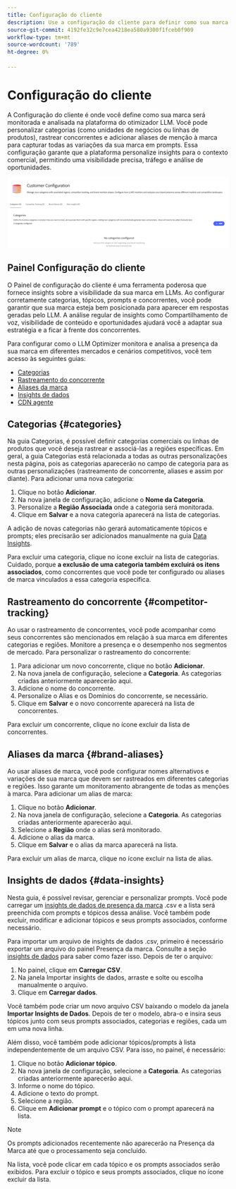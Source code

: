 ```yaml
---
title: Configuração do cliente
description: Use a configuração do cliente para definir como sua marca será monitorada e analisada na plataforma do otimizador LLM.
source-git-commit: 4192fe32c9e7cea4218ea580a9300f1fceb0f909
workflow-type: tm+mt
source-wordcount: '789'
ht-degree: 0%

---
```



# Configuração do cliente

A Configuração do cliente é onde você define como sua marca será monitorada e analisada na plataforma do otimizador LLM. Você pode personalizar categorias (como unidades de negócios ou linhas de produtos), rastrear concorrentes e adicionar aliases de menção à marca para capturar todas as variações da sua marca em prompts. Essa configuração garante que a plataforma personalize insights para o contexto comercial, permitindo uma visibilidade precisa, tráfego e análise de oportunidades.

![Painel de configuração do cliente](/help/dashboards/assets/customer-config.png)

## Painel Configuração do cliente

O Painel de configuração do cliente é uma ferramenta poderosa que fornece insights sobre a visibilidade da sua marca em LLMs. Ao configurar corretamente categorias, tópicos, prompts e concorrentes, você pode garantir que sua marca esteja bem posicionada para aparecer em respostas geradas pelo LLM. A análise regular de insights como Compartilhamento de voz, visibilidade de conteúdo e oportunidades ajudará você a adaptar sua estratégia e a ficar à frente dos concorrentes.

Para configurar como o LLM Optimizer monitora e analisa a presença da sua marca em diferentes mercados e cenários competitivos, você tem acesso às seguintes guias:

* [Categorias](#categories)
* [Rastreamento do concorrente](#competitor-tracking)
* [Aliases da marca](#brand-aliases)
* [Insights de dados](#data-insights)
* [CDN agente](#agentic-cdn)

## Categorias {#categories}

Na guia Categorias, é possível definir categorias comerciais ou linhas de produtos que você deseja rastrear e associá-las a regiões específicas. Em geral, a guia Categorias está relacionada a todas as outras personalizações nesta página, pois as categorias aparecerão no campo de categoria para as outras personalizações (rastreamento de concorrente, aliases e assim por diante). Para adicionar uma nova categoria:

1. Clique no botão **Adicionar**.
2. Na nova janela de configuração, adicione o **Nome da Categoria**.
3. Personalize a **Região Associada** onde a categoria será monitorada.
4. Clique em **Salvar** e a nova categoria aparecerá na lista de categorias.

A adição de novas categorias não gerará automaticamente tópicos e prompts; eles precisarão ser adicionados manualmente na guia [Data Insights](#data-insights).

Para excluir uma categoria, clique no ícone excluir na lista de categorias. Cuidado, porque **a exclusão de uma categoria também excluirá os itens associados**, como concorrentes que você pode ter configurado ou aliases de marca vinculados a essa categoria específica.

## Rastreamento do concorrente {#competitor-tracking}

Ao usar o rastreamento de concorrentes, você pode acompanhar como seus concorrentes são mencionados em relação à sua marca em diferentes categorias e regiões. Monitore a presença e o desempenho nos segmentos de mercado. Para personalizar o rastreamento do concorrente:

1. Para adicionar um novo concorrente, clique no botão **Adicionar**.
2. Na nova janela de configuração, selecione a **Categoria**. As categorias criadas anteriormente aparecerão aqui.
3. Adicione o nome do concorrente.
4. Personalize o Alias e os Domínios do concorrente, se necessário.
5. Clique em **Salvar** e o novo concorrente aparecerá na lista de concorrentes.

Para excluir um concorrente, clique no ícone excluir da lista de concorrentes.

## Aliases da marca {#brand-aliases}

Ao usar aliases de marca, você pode configurar nomes alternativos e variações de sua marca que devem ser rastreados em diferentes categorias e regiões. Isso garante um monitoramento abrangente de todas as menções à marca. Para adicionar um alias de marca:

1. Clique no botão **Adicionar**.
2. Na nova janela de configuração, selecione a **Categoria**. As categorias criadas anteriormente aparecerão aqui.
3. Selecione a **Região** onde o alias será monitorado.
4. Adicione o alias da marca.
5. Clique em **Salvar** e o alias da marca aparecerá na lista.

Para excluir um alias de marca, clique no ícone excluir na lista de alias.

## Insights de dados {#data-insights}

Nesta guia, é possível revisar, gerenciar e personalizar prompts. Você pode carregar um [insights de dados de presença da marca](/help/dashboards/brand-presence.md#data-insights) .csv e a lista será preenchida com prompts e tópicos dessa análise. Você também pode excluir, modificar e adicionar tópicos e seus prompts associados, conforme necessário.

Para importar um arquivo de insights de dados .csv, primeiro é necessário exportar um arquivo do painel Presença da marca. Consulte a seção [insights de dados](/help/dashboards/brand-presence.md#data-insights) para saber como fazer isso. Depois de ter o arquivo:

1. No painel, clique em **Carregar CSV**.
2. Na janela Importar insights de dados, arraste e solte ou escolha manualmente o arquivo.
3. Clique em **Carregar dados**.

Você também pode criar um novo arquivo CSV baixando o modelo da janela **Importar Insights de Dados**. Depois de ter o modelo, abra-o e insira seus tópicos junto com seus prompts associados, categorias e regiões, cada um em uma nova linha.

Além disso, você também pode adicionar tópicos/prompts à lista independentemente de um arquivo CSV. Para isso, no painel, é necessário:

1. Clique no botão **Adicionar tópico**.
2. Na nova janela de configuração, selecione a **Categoria**. As categorias criadas anteriormente aparecerão aqui.
3. Informe o nome do tópico.
4. Adicione o texto do prompt.
5. Selecione a região.
6. Clique em **Adicionar prompt** e o tópico com o prompt aparecerá na lista.

>[!NOTE]
>Os prompts adicionados recentemente não aparecerão na Presença da Marca até que o processamento seja concluído.

Na lista, você pode clicar em cada tópico e os prompts associados serão exibidos. Para excluir o tópico e seus prompts associados, clique no ícone excluir da lista.

<!--## Agentic CDN {#agentic-cdn}

Not available (will it be available for release?).-->

